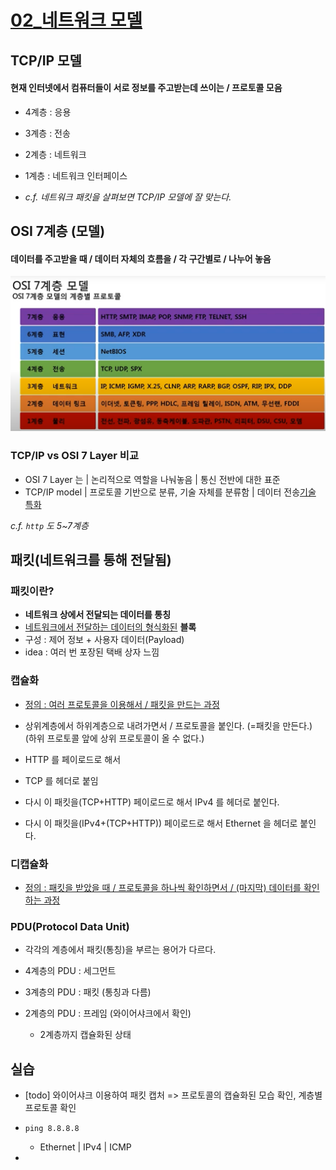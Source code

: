# [02_네트워크 모델](https://www.youtube.com/watch?v=Av9UFzl_wis&list=PL0d8NnikouEWcF1jJueLdjRIC4HsUlULi)

## TCP/IP 모델

#### 현재 인터넷에서 컴퓨터들이 서로 정보를 주고받는데 쓰이는 / 프로토콜 모음

- 4계층 : 응용

- 3계층 : 전송
- 2계층 : 네트워크
- 1계층 : 네트워크 인터페이스

- *c.f. 네트워크 패킷을 살펴보면 TCP/IP 모델에 잘 맞는다.*

## OSI 7계층 (모델)

#### 데이터를 주고받을 때 / 데이터 자체의 흐름을 / 각 구간별로 / 나누어 놓음 

<img src="network_02_model.assets/image-20210613215304966.png" alt="image-20210613215304966" style="zoom:67%;" />

### TCP/IP vs OSI 7 Layer 비교

- OSI 7 Layer 는 | 논리적으로 역할을 나눠놓음 | 통신 전반에 대한 표준
- TCP/IP model | 프로토콜 기반으로 분류, 기술 자체를 분류함 | 데이터 전송<u>기술 특화</u>

*c.f. `http` 도 5~7계층*

## 패킷(네트워크를 통해 전달됨)

### 패킷이란?

- **네트워크 상에서 전달되는 데이터를 통칭**
- <u>네트워크에서 전달하는 데이터의 형식화된</u> **블록**
- 구성 : 제어 정보 + 사용자 데이터(Payload) 
- idea : 여러 번 포장된 택배 상자 느낌

### 캡슐화

- <u>정의 : 여러 프로토콜을 이용해서 / 패킷을 만드는 과정</u>

- 상위계층에서 하위계층으로 내려가면서 / 프로토콜을 붙인다. (=패킷을 만든다.)
  (하위 프로토콜 앞에 상위 프로토콜이 올 수 없다.)

- HTTP 를 페이로드로 해서
- TCP 를 헤더로 붙임

- 다시 이 패킷을(TCP+HTTP) 페이로드로 해서 IPv4 를 헤더로 붙인다.
- 다시 이 패킷을(IPv4+(TCP+HTTP)) 페이로드로 해서 Ethernet 을 헤더로 붙인다. 

### 디캡슐화

- <u>정의 : 패킷을 받았을 때 / 프로토콜을 하나씩 확인하면서 / (마지막) 데이터를 확인하는 과정</u> 

### PDU(Protocol Data Unit)

- 각각의 계층에서 패킷(통칭)을 부르는 용어가 다르다.

- 4계층의 PDU : 세그먼트
- 3계층의 PDU : 패킷 (통칭과 다름)
- 2계층의 PDU : 프레임 (와이어샤크에서 확인)
  - 2계층까지 캡슐화된 상태

## 실습

- [todo] 와이어샤크 이용하여 패킷 캡처 => 프로토콜의 캡슐화된 모습 확인, 계층별 프로토콜 확인

- ```
  ping 8.8.8.8
  ```

  - Ethernet | IPv4 | ICMP

- 